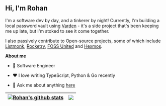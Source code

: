 ## Hi, I'm Rohan

I'm a software dev by day, and a tinkerer by night! Currently, I'm building a local password vault using [Varden](https://github.com/rohansh-tty/varden) - it's a side project that's been keeping me up late, but I'm stoked to see it come together. 

I also passively contribute to Open-source projects, some of which include [Listmonk](https://github.com/knadh/listmonk/pulls?q=is%3Apr+is%3Aclosed+author%3Arohansh-tty), [Rocketry](https://github.com/Miksus/rocketry/pulls?q=is%3Apr+author%3Arohansh-tty+is%3Aclosed), [FOSS United](https://github.com/fossunited/logo-generator) and [Hexmos](https://github.com/HexmosTech/Lama2Code/pulls?q=is%3Apr+is%3Aclosed+author%3Arohansh-tty).


**About me**

- 💼 Software Engineer 

- ❤️ I love writing TypeScript, Python & Go recently

- 💬 Ask me about anything [here](https://github.com/rohansh-tty/rohansh-tty/issues)


| <a href="https://github.com/anuraghazra/github-readme-stats"><img align="center" src="https://github-readme-stats.vercel.app/api?username=rohansh-tty&show_icons=true&include_all_commits=true&hide_border=true" alt="Rohan's github stats" /></a> | <a href="https://github.com/rohansh-tty/github-readme-stats"><img align="center" src="https://github-readme-stats.vercel.app/api/top-langs/?username=rohansh-tty&hide=Jupyter%20Notebook,R,Dockerfile&layout=compact&hide_border=true" /></a> | 
| ------------- | ------------- |


